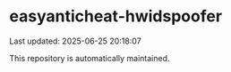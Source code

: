 # easyanticheat-hwidspoofer

Last updated: 2025-06-25 20:18:07

This repository is automatically maintained.
